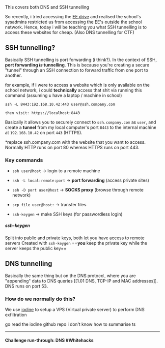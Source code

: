 This covers both DNS and SSH tunnelling

So recently, i tried accessing the [EE drive](https://drive.google.com/file/d/1Qs_kX89lHnGBNhoofkvbEHAFmWKKaTaT/view) and realised the school's sysadmins restricted us from accessing the EE's outside the school network. Hence, today i will be teaching you what SSH tunnelling is to access these websites for cheap. (Also DNS tunnelling for CTF)

## SSH tunnelling?
Basically SSH tunnelling is port forwarding (i think?). In the context of SSH, **port forwarding _is_ tunnelling**. This is because you're creating a secure "tunnel" through an SSH connection to forward traffic from one port to another.

for example, if i were to access a website which is only available on the school network, i could **technically** access that shit via running this command (assuming u have a laptop / machine in school)
```
ssh -L 8443:192.168.10.42:443 user@ssh.company.com

then visit: https://localhost:8443
```
Basically it allows you to securely connect to `ssh.company.com` as `user`, and create a **tunnel** from my local computer's port `8443` to the internal machine at `192.168.10.42` on port `443` (HTTPS).

*replace ssh.company.com with the website that you want to access. Normally HTTP runs on port 80 whereas HTTPS runs on port 443. 

### Key commands 
- `ssh user@host` → login to a remote machine
    
- `ssh -L local:remote:port` → **port forwarding** (access private sites)
    
- `ssh -D port user@host` → **SOCKS proxy** (browse through remote network)
    
- `scp file user@host:` → transfer files
    
- `ssh-keygen` → make SSH keys (for passwordless login)
##### ssh-keygen
Split into public and private keys, both let you have access to remote servers
Created with ``ssh-keygen`` 
==**you** keep the private key while the server keeps the public key==

## DNS tunnelling 
Basically the same thing but on the DNS protocol, where you are "appending" data to DNS queries [[1.01 DNS, TCP-IP and MAC addresses]]. DNS runs on port 53.

### How do we normally do this?
We use [iodine](https://github.com/yarrick/iodine/) to setup a VPS (Virtual private server) to perform DNS exfiltration 

go read the iodine github repo i don't know how to summarise ts

---

#### Challenge run-through: DNS #Whitehacks  




